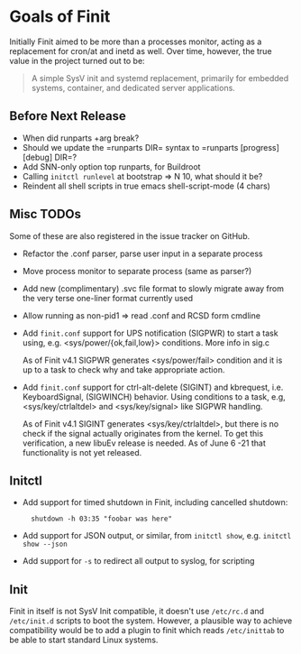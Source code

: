 Goals of Finit
==============

Initially Finit aimed to be more than a processes monitor, acting as a
replacement for cron/at and inetd as well.  Over time, however, the true
value in the project turned out to be:

> A simple SysV init and systemd replacement, primarily for embedded
> systems, container, and dedicated server applications.


Before Next Release
-------------------

* When did runparts +arg break?
* Should we update the =runparts DIR= syntax to =runparts [progress] [debug] DIR=?
* Add SNN-only option top runparts, for Buildroot
* Calling `initctl runlevel` at bootstrap => N 10, what should it be?
* Reindent all shell scripts in true emacs shell-script-mode (4 chars)


Misc TODOs
----------

Some of these are also registered in the issue tracker on GitHub.

* Refactor the .conf parser, parse user input in a separate process
* Move process monitor to separate process (same as parser?)
* Add new (complimentary) .svc file format to slowly migrate away
  from the very terse one-liner format currently used
* Allow running as non-pid1 => read .conf and RCSD form cmdline
* Add `finit.conf` support for UPS notification (SIGPWR) to start a task
  using, e.g. <sys/power/{ok,fail,low}> conditions.  More info in sig.c

  As of Finit v4.1 SIGPWR generates <sys/power/fail> condition and it
  is up to a task to check why and take appropriate action.
* Add `finit.conf` support for ctrl-alt-delete (SIGINT) and kbrequest,
  i.e. KeyboardSignal, (SIGWINCH) behavior.  Using conditions to a task,
  e.g, <sys/key/ctrlaltdel> and <sys/key/signal> like SIGPWR handling.

  As of Finit v4.1 SIGINT generates <sys/key/ctrlaltdel>, but there is
  no check if the signal actually originates from the kernel.  To get
  this verification, a new libuEv release is needed.  As of June 6 -21
  that functionality is not yet released.


Initctl
-------

* Add support for timed shutdown in Finit, including cancelled shutdown:

        shutdown -h 03:35 "foobar was here"

* Add support for JSON output, or similar, from `initctl show`, e.g.
  `initctl show --json`
* Add support for `-s` to redirect all output to syslog, for scripting


Init
----

Finit in itself is not SysV Init compatible, it doesn't use `/etc/rc.d`
and `/etc/init.d` scripts to boot the system.  However, a plausible way
to achieve compatibility would be to add a plugin to finit which reads
`/etc/inittab` to be able to start standard Linux systems.

